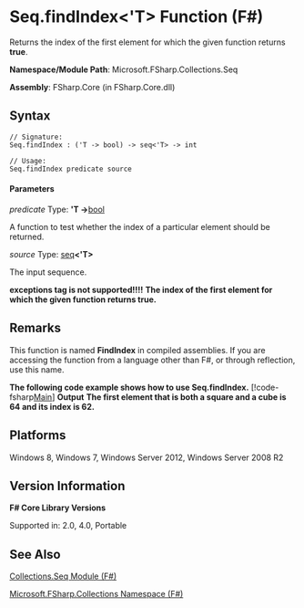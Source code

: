# Seq.findIndex<'T> Function (F#)

Returns the index of the first element for which the given function returns **true**.

**Namespace/Module Path**: Microsoft.FSharp.Collections.Seq

**Assembly**: FSharp.Core (in FSharp.Core.dll)


## Syntax

```
// Signature:
Seq.findIndex : ('T -> bool) -> seq<'T> -> int

// Usage:
Seq.findIndex predicate source
```

#### Parameters
*predicate*
Type: **'T -&gt;**[bool](http://msdn.microsoft.com/en-us/library/89c0cf9c-49ce-4207-a3be-555851a67dd5)


A function to test whether the index of a particular element should be returned.


*source*
Type: [seq](http://msdn.microsoft.com/en-us/library/2f0c87c6-8a0d-4d33-92a6-10d1d037ce75)**&lt;'T&gt;**


The input sequence.



**exceptions tag is not supported!!!!**
**The index of the first element for which the given function returns true.**
## Remarks
This function is named **FindIndex** in compiled assemblies. If you are accessing the function from a language other than F#, or through reflection, use this name.

**The following code example shows how to use Seq.findIndex.**
[!code-fsharp[Main](snippets/fssequences/snippet37.fs)]
**Output**
**The first element that is both a square and a cube is 64 and its index is 62.**
## Platforms
Windows 8, Windows 7, Windows Server 2012, Windows Server 2008 R2


## Version Information
**F# Core Library Versions**

Supported in: 2.0, 4.0, Portable




## See Also
[Collections.Seq Module &#40;F&#35;&#41;](Collections.Seq+Module+%28FSharp%29.md)

[Microsoft.FSharp.Collections Namespace &#40;F&#35;&#41;](Microsoft.FSharp.Collections+Namespace+%28FSharp%29.md)

